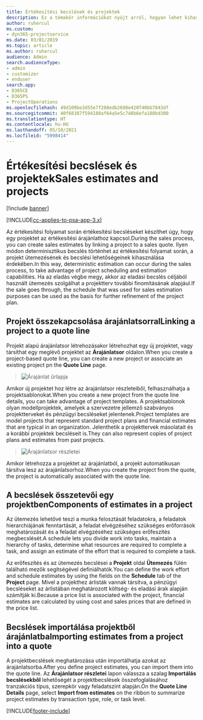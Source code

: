 ```yaml
---
title: Értékesítési becslések és projektek
description: Ez a témakör információkat nyújt arról, hogyan lehet kihasználni az ütemezést és a becsléseket az értékesítési folyamatban.
author: ruhercul
ms.custom:
- dyn365-projectservice
ms.date: 03/01/2019
ms.topic: article
ms.author: ruhercul
audience: Admin
search.audienceType:
- admin
- customizer
- enduser
search.app:
- D365CE
- D365PS
- ProjectOperations
ms.openlocfilehash: 49d109be3d55e7f208edb2698e420f40bb7843df
ms.sourcegitcommit: 40f68387f594180af64a5e5c748b6efa188bd300
ms.translationtype: HT
ms.contentlocale: hu-HU
ms.lasthandoff: 05/10/2021
ms.locfileid: "5998414"
---
```

# <a name="sales-estimates-and-projects"></a><span data-ttu-id="4bb7c-103">Értékesítési becslések és projektek</span><span class="sxs-lookup"><span data-stu-id="4bb7c-103">Sales estimates and projects</span></span>

[!include [banner](../includes/psa-now-project-operations.md)]

[!INCLUDE[cc-applies-to-psa-app-3.x](../includes/cc-applies-to-psa-app-3x.md)]

<span data-ttu-id="4bb7c-104">Az értékesítési folyamat során értékesítési becsléseket készíthet úgy, hogy egy projektet az értékesítési árajánlathoz kapcsol.</span><span class="sxs-lookup"><span data-stu-id="4bb7c-104">During the sales process, you can create sales estimates by linking a project to a sales quote.</span></span> <span data-ttu-id="4bb7c-105">Ilyen módon determinisztikus becslés történhet az értékesítési folyamat során, a projekt ütemezésének és becslési lehetőségeinek kihasználása érdekében.</span><span class="sxs-lookup"><span data-stu-id="4bb7c-105">In this way, deterministic estimation can occur during the sales process, to take advantage of project scheduling and estimation capabilities.</span></span> <span data-ttu-id="4bb7c-106">Ha az eladás végbe megy, akkor az eladási becslés céljából használt ütemezés szolgálhat a projektterv további finomításának alapjául.</span><span class="sxs-lookup"><span data-stu-id="4bb7c-106">If the sale goes through, the schedule that was used for sales estimation purposes can be used as the basis for further refinement of the project plan.</span></span>

## <a name="linking-a-project-to-a-quote-line"></a><span data-ttu-id="4bb7c-107">Projekt összekapcsolása árajánlatsorral</span><span class="sxs-lookup"><span data-stu-id="4bb7c-107">Linking a project to a quote line</span></span>

<span data-ttu-id="4bb7c-108">Projekt alapú árajánlatsor létrehozásakor létrehozhat egy új projektet, vagy társíthat egy meglévő projektet az **Árajánlatsor** oldalon.</span><span class="sxs-lookup"><span data-stu-id="4bb7c-108">When you create a project-based quote line, you can create a new project or associate an existing project pn the **Quote Line** page.</span></span> 

> ![Árajánlat űrlapja](media/project-8.png)
 
<span data-ttu-id="4bb7c-110">Amikor új projektet hoz létre az árajánlatsor részleteiből, felhasználhatja a projektsablonokat.</span><span class="sxs-lookup"><span data-stu-id="4bb7c-110">When you create a new project from the quote line details, you can take advantage of project templates.</span></span> <span data-ttu-id="4bb7c-111">A projektsablonok olyan modellprojektek, amelyek a szervezetre jellemző szabványos projektterveket és pénzügyi becsléseket jelentenek.</span><span class="sxs-lookup"><span data-stu-id="4bb7c-111">Project templates are model projects that represent standard project plans and financial estimates that are typical in an organization.</span></span> <span data-ttu-id="4bb7c-112">Jelenthetik a projekttervek másolatait és a korábbi projektek becsléseit is.</span><span class="sxs-lookup"><span data-stu-id="4bb7c-112">They can also represent copies of project plans and estimates from past projects.</span></span>

> ![Árajánlatsor részletei](media/project-9.png)
  
<span data-ttu-id="4bb7c-114">Amikor létrehozza a projektet az árajánlatból, a projekt automatikusan társítva lesz az árajánlatsorhoz.</span><span class="sxs-lookup"><span data-stu-id="4bb7c-114">When you create the project from the quote, the project is automatically associated with the quote line.</span></span>

## <a name="components-of-estimates-in-a-project"></a><span data-ttu-id="4bb7c-115">A becslések összetevői egy projektben</span><span class="sxs-lookup"><span data-stu-id="4bb7c-115">Components of estimates in a project</span></span>

<span data-ttu-id="4bb7c-116">Az ütemezés lehetővé teszi a munka felosztását feladatokra, a feladatok hierarchiájának fenntartását, a feladat elvégzéséhez szükséges erőforrások meghatározását és a feladat elvégzéséhez szükséges erőfeszítés megbecslését.</span><span class="sxs-lookup"><span data-stu-id="4bb7c-116">A schedule lets you divide work into tasks, maintain a hierarchy of tasks, determine what resources are required to complete a task, and assign an estimate of the effort that is required to complete a task.</span></span>

<span data-ttu-id="4bb7c-117">Az erőfeszítés és az ütemezés becslései a **Projekt** oldal **Ütemezés** fülén található mezők segítségével definiálhatók.</span><span class="sxs-lookup"><span data-stu-id="4bb7c-117">You can define the work effort and schedule estimates by using the fields on the **Schedule** tab of the **Project** page.</span></span> <span data-ttu-id="4bb7c-118">Mivel a projekthez árlisták vannak társítva, a pénzügyi becsléseket az árlistában meghatározott költség- és eladási árak alapján számítják ki.</span><span class="sxs-lookup"><span data-stu-id="4bb7c-118">Because a price list is associated with the project, financial estimates are calculated by using cost and sales prices that are defined in the price list.</span></span>

## <a name="importing-estimates-from-a-project-into-a-quote"></a><span data-ttu-id="4bb7c-119">Becslések importálása projektből árajánlatba</span><span class="sxs-lookup"><span data-stu-id="4bb7c-119">Importing estimates from a project into a quote</span></span>

<span data-ttu-id="4bb7c-120">A projektbecslések meghatározása után importálhatja azokat az árajánlatsorba.</span><span class="sxs-lookup"><span data-stu-id="4bb7c-120">After you define project estimates, you can import them into the quote line.</span></span> <span data-ttu-id="4bb7c-121">Az **Árajánlatsor részletei** lapon válassza a szalag **Importálás becslésekből** lehetőségét a projektbecslések összefoglalásához tranzakciós típus, szerepkör vagy feladatszint alapján.</span><span class="sxs-lookup"><span data-stu-id="4bb7c-121">On the **Quote Line Details** page, select **Import from estimates** on the ribbon to summarize project estimates by transaction type, role, or task level.</span></span>


[!INCLUDE[footer-include](../includes/footer-banner.md)]